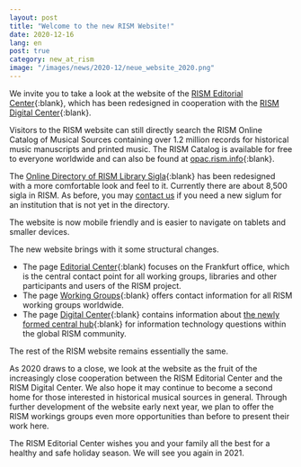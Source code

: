 ```yaml
---
layout: post
title: "Welcome to the new RISM Website!"
date: 2020-12-16
lang: en
post: true
category: new_at_rism
image: "/images/news/2020-12/neue_website_2020.png"
---
```


We invite you to take a look at the website of the [RISM Editorial Center](/editorial-center.html){:blank}, which has been redesigned in cooperation with the [RISM Digital Center](/digital-center.html){:blank}. 

Visitors to the RISM website can still directly search the RISM Online Catalog of Musical Sources containing over 1.2 million records for historical music manuscripts and printed music. The RISM Catalog is available for free to everyone worldwide and can also be found at [opac.rism.info](https://opac.rism.info/index.php?id=4){:blank}.

The [Online Directory of RISM Library Sigla](/community/sigla.html){:blank} has been redesigned with a more comfortable look and feel to it. Currently there are about 8,500 sigla in RISM. As before, you may  [contact us](mailto:contact@rism.info) if you need a new siglum for an institution that is not yet in the directory. 

The website is now mobile friendly and is easier to navigate on tablets and smaller devices.

The new website brings with it some structural changes.
* The page [Editorial Center](/editorial-center.html){:blank) focuses on the Frankfurt office, which is the central contact point for all working groups, libraries and other participants and users of the RISM project.
* The page [Working Groups](/working-groups.html){:blank} offers contact information for all RISM working groups worldwide.
* The page [Digital Center](/digital-center.html){:blank} contains information about [the newly formed central hub](/new_at_rism/2020/12/15/announcing-rism-digital-center.html){:blank} for information technology questions within the global RISM community.

The rest of the RISM website remains essentially the same. 

As 2020 draws to a close, we look at the website as the fruit of the increasingly close cooperation between the RISM Editorial Center and the RISM Digital Center. We also hope it may continue to become a second home for those interested in historical musical sources in general. Through further development of the website early next year, we plan to offer the RISM workings groups even more opportunities than before to present their work here.

The RISM Editorial Center wishes you and your family all the best for a healthy and safe holiday season. We will see you again in 2021. 
